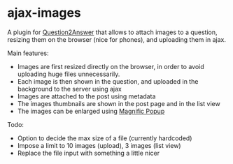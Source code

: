 # ajax-images

A plugin for [Question2Answer](http://www.question2answer.org/) that allows to attach images to a question, resizing them on the browser (nice for phones), and uploading them in ajax.

Main features:
* Images are first resized directly on the browser, in order to avoid uploading huge files unnecessarily.
* Each image is then shown in the question, and uploaded in the background to the server using ajax
* Images are attached to the post using metadata
* The images thumbnails are shown in the post page and in the list view
* The images can be enlarged using [Magnific Popup](https://dimsemenov.com/plugins/magnific-popup/)

Todo:
* Option to decide the max size of a file (currently hardcoded)
* Impose a limit to 10 images (upload), 3 images (list view)
* Replace the file input with something a little nicer
